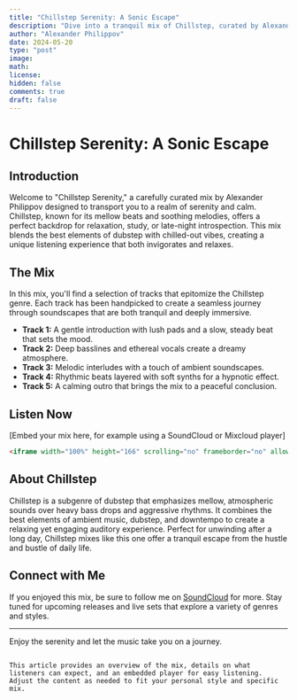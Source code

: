 ```yaml
---
title: "Chillstep Serenity: A Sonic Escape"
description: "Dive into a tranquil mix of Chillstep, curated by Alexander Philippov, designed to transport you to a realm of serenity and calm."
author: "Alexander Philippov"
date: 2024-05-20
type: "post"
image: 
math: 
license: 
hidden: false
comments: true
draft: false
---
```


# Chillstep Serenity: A Sonic Escape

## Introduction
Welcome to "Chillstep Serenity," a carefully curated mix by Alexander Philippov designed to transport you to a realm of serenity and calm. Chillstep, known for its mellow beats and soothing melodies, offers a perfect backdrop for relaxation, study, or late-night introspection. This mix blends the best elements of dubstep with chilled-out vibes, creating a unique listening experience that both invigorates and relaxes.

## The Mix
In this mix, you'll find a selection of tracks that epitomize the Chillstep genre. Each track has been handpicked to create a seamless journey through soundscapes that are both tranquil and deeply immersive. 

- **Track 1:** A gentle introduction with lush pads and a slow, steady beat that sets the mood.
- **Track 2:** Deep basslines and ethereal vocals create a dreamy atmosphere.
- **Track 3:** Melodic interludes with a touch of ambient soundscapes.
- **Track 4:** Rhythmic beats layered with soft synths for a hypnotic effect.
- **Track 5:** A calming outro that brings the mix to a peaceful conclusion.

## Listen Now
[Embed your mix here, for example using a SoundCloud or Mixcloud player]

```html
<iframe width="100%" height="166" scrolling="no" frameborder="no" allow="autoplay" src="https://soundcloud.com/alexander-philippov-dj/your-chillstep-mix"></iframe>
```

## About Chillstep
Chillstep is a subgenre of dubstep that emphasizes mellow, atmospheric sounds over heavy bass drops and aggressive rhythms. It combines the best elements of ambient music, dubstep, and downtempo to create a relaxing yet engaging auditory experience. Perfect for unwinding after a long day, Chillstep mixes like this one offer a tranquil escape from the hustle and bustle of daily life.

## Connect with Me
If you enjoyed this mix, be sure to follow me on [SoundCloud](https://soundcloud.com/alexander-philippov-dj) for more. Stay tuned for upcoming releases and live sets that explore a variety of genres and styles.

---

Enjoy the serenity and let the music take you on a journey.
```

This article provides an overview of the mix, details on what listeners can expect, and an embedded player for easy listening. Adjust the content as needed to fit your personal style and specific mix.